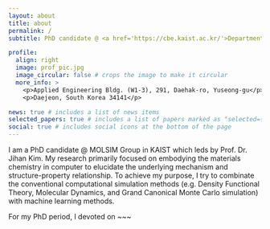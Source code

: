 ```yaml
---
layout: about
title: about
permalink: /
subtitle: PhD candidate @ <a href='https://cbe.kaist.ac.kr/'>Department of Chemical and Biomolecular Engineering</a> in <a href='https://www.kaist.ac.kr/en/'>KAIST</a>, South Korea

profile:
  align: right
  image: prof_pic.jpg
  image_circular: false # crops the image to make it circular
  more_info: >
    <p>Applied Engineering Bldg. (W1-3), 291, Daehak-ro, Yuseong-gu</p>
    <p>Daejeon, South Korea 34141</p>

news: true # includes a list of news items
selected_papers: true # includes a list of papers marked as "selected={true}"
social: true # includes social icons at the bottom of the page
---
```


I am a PhD candidate @ MOLSIM Group in KAIST which leds by Prof. Dr. Jihan Kim. My research primarily focused on embodying the materials chemistry in computer to elucidate the underlying mechanism and structure-property relationship. To achieve my purpose, I try to combinate the conventional computational simulation methods (e.g. Density Functional Theory, Molecular Dynamics, and Grand Canonical Monte Carlo simulation) with machine learning methods.

For my PhD period, I devoted on ~~~
